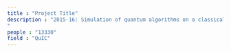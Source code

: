 ```yaml
---
title : "Project Title"
description : "2015-16: Simulation of quantum algorithms on a classical computer. UGP under Prof. Harbola at IITK. I simulated  basic quantum computing algorithms on a classical computer.
"
people : "13330"
field : "QuIC"
---
```

